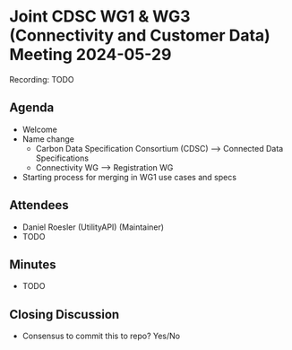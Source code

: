 # Joint CDSC WG1 & WG3 (Connectivity and Customer Data) Meeting 2024-05-29

Recording: TODO

## Agenda
* Welcome
* Name change
    * Carbon Data Specification Consortium (CDSC) --> Connected Data Specifications
    * Connectivity WG --> Registration WG
* Starting process for merging in WG1 use cases and specs

## Attendees
* Daniel Roesler (UtilityAPI) (Maintainer)
* TODO

## Minutes
* TODO

## Closing Discussion
* Consensus to commit this to repo? Yes/No

